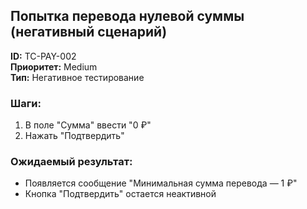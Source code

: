 ## Попытка перевода нулевой суммы (негативный сценарий)
**ID:** TC-PAY-002  
**Приоритет:** Medium  
**Тип:** Негативное тестирование

### Шаги:
1. В поле "Сумма" ввести "0 ₽"
2. Нажать "Подтвердить"

### Ожидаемый результат:
- Появляется сообщение "Минимальная сумма перевода — 1 ₽"
- Кнопка "Подтвердить" остается неактивной
